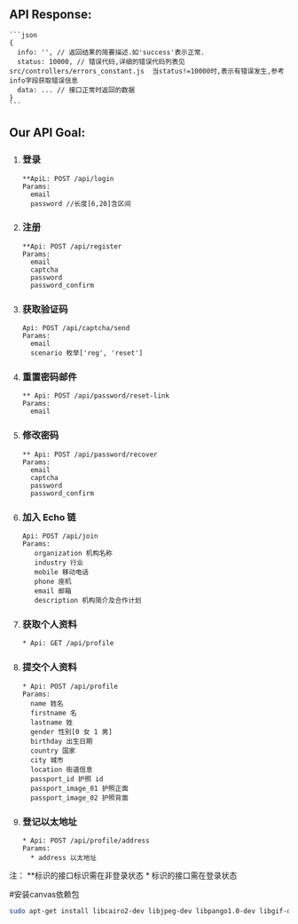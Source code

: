 ## API Response:
    ```json
    {
      info: '', // 返回结果的简要描述.如'success'表示正常.
      status: 10000, // 错误代码,详细的错误代码列表见 src/controllers/errors_constant.js  当status!=10000时,表示有错误发生,参考info字段获取错误信息
      data: ... // 接口正常时返回的数据
    }
    ```
 ## Our API Goal:
1. ### 登录
    ```
    **ApiL: POST /api/login  
    Params: 
      email
      password //长度[6,20]含区间
    ```
    
1. ### 注册
    ```
    **Api: POST /api/register  
    Params:
      email
      captcha
      password
      password_confirm
    ```
    
3. ###  获取验证码
    ```
    Api: POST /api/captcha/send
    Params:
      email
      scenario 枚举['reg', 'reset']
    ```
    
4. ### 重置密码邮件
    ```
    ** Api: POST /api/password/reset-link
    Params:
      email
    ```
    
5. ### 修改密码
    ```
    ** Api: POST /api/password/recover
    Params:
      email
      captcha
      password
      password_confirm
    ```
    
6. ### 加入 Echo 链
    ```
    Api: POST /api/join
    Params:
       organization 机构名称
       industry 行业
       mobile 移动电话
       phone 座机
       email 邮箱
       description 机构简介及合作计划
    ```

6. ### 获取个人资料
    ```
    * Api: GET /api/profile
    ```

7. ### 提交个人资料
    ```
    * Api: POST /api/profile
    Params:
      name 姓名
      firstname 名
      lastname 姓
      gender 性别[0 女 1 男]
      birthday 出生日期
      country 国家
      city 城市
      location 街道信息
      passport_id 护照 id
      passport_image_01 护照正面
      passport_image_02 护照背面
    ```

8. ### 登记以太地址
    ```
    * Api: POST /api/profile/address
    Params:
      * address 以太地址
    ```

注： \**标识的接口标识需在非登录状态
    \*  标识的接口需在登录状态
    
#安装canvas依赖包  
```bash
sudo apt-get install libcairo2-dev libjpeg-dev libpango1.0-dev libgif-dev build-essential g++
```